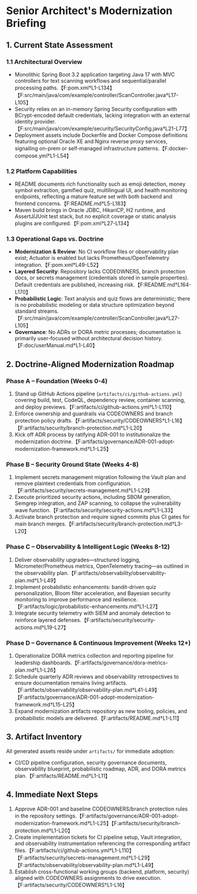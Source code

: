 # Senior Architect's Modernization Briefing

## 1. Current State Assessment
### 1.1 Architectural Overview
- Monolithic Spring Boot 3.2 application targeting Java 17 with MVC controllers for text scanning workflows and sequential/parallel processing paths.【F:pom.xml†L1-L134】【F:src/main/java/com/example/controller/ScanController.java†L17-L105】
- Security relies on an in-memory Spring Security configuration with BCrypt-encoded default credentials, lacking integration with an external identity provider.【F:src/main/java/com/example/security/SecurityConfig.java†L21-L77】
- Deployment assets include Dockerfile and Docker Compose definitions featuring optional Oracle XE and Nginx reverse proxy services, signalling on-prem or self-managed infrastructure patterns.【F:docker-compose.yml†L1-L54】

### 1.2 Platform Capabilities
- README documents rich functionality such as emoji detection, money symbol extraction, gamified quiz, multilingual UI, and health monitoring endpoints, reflecting a mature feature set with both backend and frontend concerns.【F:README.md†L5-L183】
- Maven build brings in Oracle JDBC, HikariCP, H2 runtime, and AssertJ/JUnit test stack, but no explicit coverage or static analysis plugins are configured.【F:pom.xml†L27-L134】

### 1.3 Operational Gaps vs. Doctrine
- **Modernization & Review**: No CI workflow files or observability plan exist; Actuator is enabled but lacks Prometheus/OpenTelemetry integration.【F:pom.xml†L49-L52】
- **Layered Security**: Repository lacks CODEOWNERS, branch protection docs, or secrets management (credentials stored in sample properties). Default credentials are published, increasing risk.【F:README.md†L164-L170】
- **Probabilistic Logic**: Text analysis and quiz flows are deterministic; there is no probabilistic modeling or data structure optimization beyond standard streams.【F:src/main/java/com/example/controller/ScanController.java†L27-L105】
- **Governance**: No ADRs or DORA metric processes; documentation is primarily user-focused without architectural decision history.【F:doc/userManual.md†L1-L40】

## 2. Doctrine-Aligned Modernization Roadmap
### Phase A – Foundation (Weeks 0-4)
1. Stand up GitHub Actions pipeline (`artifacts/ci/github-actions.yml`) covering build, test, CodeQL, dependency review, container scanning, and deploy previews.【F:artifacts/ci/github-actions.yml†L1-L110】
2. Enforce ownership and guardrails via CODEOWNERS and branch protection policy drafts.【F:artifacts/security/CODEOWNERS†L1-L16】【F:artifacts/security/branch-protection.md†L1-L20】
3. Kick off ADR process by ratifying ADR-001 to institutionalize the modernization doctrine.【F:artifacts/governance/ADR-001-adopt-modernization-framework.md†L1-L25】

### Phase B – Security Ground State (Weeks 4-8)
1. Implement secrets management migration following the Vault plan and remove plaintext credentials from configuration.【F:artifacts/security/secrets-management.md†L1-L29】
2. Execute prioritized security actions, including SBOM generation, Semgrep integration, and ZAP scanning, to collapse the vulnerability wave function.【F:artifacts/security/security-actions.md†L1-L33】
3. Activate branch protection and require signed commits plus CI gates for main branch merges.【F:artifacts/security/branch-protection.md†L3-L20】

### Phase C – Observability & Intelligent Logic (Weeks 8-12)
1. Deliver observability upgrades—structured logging, Micrometer/Prometheus metrics, OpenTelemetry tracing—as outlined in the observability plan.【F:artifacts/observability/observability-plan.md†L1-L49】
2. Implement probabilistic enhancements: bandit-driven quiz personalization, Bloom filter acceleration, and Bayesian security monitoring to improve performance and resilience.【F:artifacts/logic/probabilistic-enhancements.md†L1-L27】
3. Integrate security telemetry with SIEM and anomaly detection to reinforce layered defenses.【F:artifacts/security/security-actions.md†L19-L27】

### Phase D – Governance & Continuous Improvement (Weeks 12+)
1. Operationalize DORA metrics collection and reporting pipeline for leadership dashboards.【F:artifacts/governance/dora-metrics-plan.md†L1-L26】
2. Schedule quarterly ADR reviews and observability retrospectives to ensure documentation remains living artifacts.【F:artifacts/observability/observability-plan.md†L41-L49】【F:artifacts/governance/ADR-001-adopt-modernization-framework.md†L15-L25】
3. Expand modernization artifacts repository as new tooling, policies, and probabilistic models are delivered.【F:artifacts/README.md†L1-L11】

## 3. Artifact Inventory
All generated assets reside under `artifacts/` for immediate adoption:
- CI/CD pipeline configuration, security governance documents, observability blueprint, probabilistic roadmap, ADR, and DORA metrics plan.【F:artifacts/README.md†L1-L11】

## 4. Immediate Next Steps
1. Approve ADR-001 and baseline CODEOWNERS/branch protection rules in the repository settings.【F:artifacts/governance/ADR-001-adopt-modernization-framework.md†L1-L25】【F:artifacts/security/branch-protection.md†L1-L20】
2. Create implementation tickets for CI pipeline setup, Vault integration, and observability instrumentation referencing the corresponding artifact files.【F:artifacts/ci/github-actions.yml†L1-L110】【F:artifacts/security/secrets-management.md†L1-L29】【F:artifacts/observability/observability-plan.md†L1-L49】
3. Establish cross-functional working groups (backend, platform, security) aligned with CODEOWNERS assignments to drive execution.【F:artifacts/security/CODEOWNERS†L1-L16】
